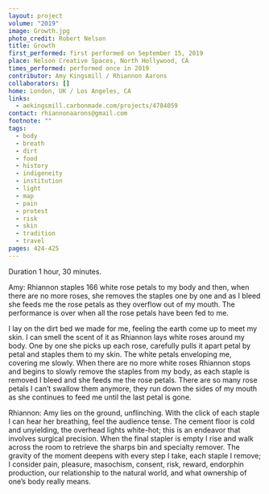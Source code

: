 ```yaml
---
layout: project
volume: "2019"
image: Growth.jpg
photo_credit: Robert Nelson
title: Growth
first_performed: first performed on September 15, 2019
place: Nelson Creative Spaces, North Hollywood, CA
times_performed: performed once in 2019
contributor: Amy Kingsmill / Rhiannon Aarons
collaborators: []
home: London, UK / Los Angeles, CA
links:
  - aekingsmill.carbonmade.com/projects/4784059
contact: rhiannonaarons@gmail.com
footnote: ""
tags:
  - body
  - breath
  - dirt
  - food
  - history
  - indigeneity
  - institution
  - light
  - map
  - pain
  - protest
  - risk
  - skin
  - tradition
  - travel
pages: 424-425
---
```


Duration 1 hour, 30 minutes.

Amy: Rhiannon staples 166 white rose petals to my body and then, when there are no more roses, she removes the staples one by one and as I bleed she feeds me the rose petals as they overflow out of my mouth. The performance is over when all the rose petals have been fed to me.

I lay on the dirt bed we made for me, feeling the earth come up to meet my skin. I can smell the scent of it as Rhiannon lays white roses around my body. One by one she picks up each rose, carefully pulls it apart petal by petal and staples them to my skin. The white petals enveloping me, covering me slowly. When there are no more white roses Rhiannon stops and begins to slowly remove the staples from my body, as each staple is removed I bleed and she feeds me the rose petals. There are so many rose petals I can’t swallow them anymore, they run down the sides of my mouth as she continues to feed me until the last petal is gone.

Rhiannon: Amy lies on the ground, unflinching. With the click of each staple I can hear her breathing, feel the audience tense. The cement floor is cold and unyielding, the overhead lights white-hot; this is an endeavor that involves surgical precision. When the final stapler is empty I rise and walk across the room to retrieve the sharps bin and specialty remover. The gravity of the moment deepens with every step I take, each staple I remove; I consider pain, pleasure, masochism, consent, risk, reward, endorphin production, our relationship to the natural world, and what ownership of one’s body really means.
